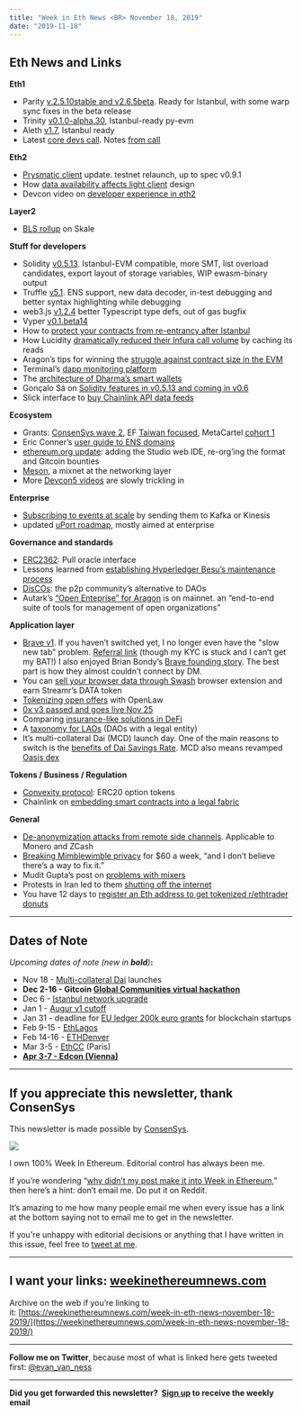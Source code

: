 ```yaml
---
title: "Week in Eth News <BR> November 18, 2019"
date: "2019-11-18"
---
```


## **Eth News and Links**

**Eth1**

- Parity [v.2.5.10stable and v2.6.5beta](https://www.parity.io/release-parity-ethereum-goes-to-istanbul/). Ready for Istanbul, with some warp sync fixes in the beta release
- Trinity [v0.1.0-alpha.30](https://github.com/ethereum/trinity/releases/tag/v0.1.0-alpha.30), Istanbul-ready py-evm
- Aleth [v1.7](https://github.com/ethereum/aleth/releases/tag/v1.7.0), Istanbul ready
- Latest [core devs call](https://www.youtube.com/watch?v=3qZFiETlDtk). Notes [from call](https://twitter.com/TimBeiko/status/1195336502261272577)  
    

**Eth2**

- [Prysmatic client](https://medium.com/prysmatic-labs/ethereum-2-0-development-update-39-prysmatic-labs-257d538d7f63) update. testnet relaunch, up to spec v0.9.1
- How [data availability affects light client](https://medium.com/@kimiwu/data-availability-on-ethereum-2-0-light-node-en-aec1ce6ac17c) design
- Devcon video on [developer experience in eth2](https://www.youtube.com/watch?v=0phnWn5ecyw&t=49m54s)  
    

**Layer2**

- [BLS rollup](https://skale.network/blog/introducing-bls-rollup/) on Skale  
    

**Stuff for developers**

- Solidity [v0.5.13](https://github.com/ethereum/solidity/releases/tag/v0.5.13). Istanbul-EVM compatible, more SMT, list overload candidates, export layout of storage variables, WIP ewasm-binary output
- Truffle [v5.1](https://github.com/trufflesuite/truffle/releases/tag/v5.1.0). ENS support, new data decoder, in-test debugging and better syntax highlighting while debugging
- web3.js [v1.2.4](https://github.com/ethereum/web3.js/releases/tag/v1.2.4) better Typescript type defs, out of gas bugfix
- Vyper [v0.1.beta14](https://vyper.readthedocs.io/en/latest/release-notes.html)
- How to [protect your contracts from re-entrancy after Istanbul](https://blog.openzeppelin.com/reentrancy-after-istanbul/)
- How Lucidity [dramatically reduced their Infura call volume](https://blog.infura.io/case-study-how-lucidity-optimized-their-infura-usage-to-save-time-and-money-a755f4ab4219) by caching its reads
- Aragon’s tips for winning the [struggle against contract size in the EVM](https://blog.aragon.one/rage-against-the-ev-machine-part-1/)
- Terminal’s [dapp monitoring platform](https://blog.terminal.co/introducing-terminals-dapp-monitoring-platform/)
- The [architecture of Dharma’s smart wallets](https://blog.dharma.io/why-smart-wallets-should-catch-your-interest-c85e4401b89a)
- Gonçalo Sá on [Solidity features in v0.5.13 and coming in v0.6](https://diligence.consensys.net/blog/2019/11/solidity-the-young-adult/)
- Slick interface to [buy Chainlink API data feeds](https://medium.com/clc-group/honeycomb-marketplace-101-for-ethereum-developers-c7c63c2d3049)  
    

**Ecosystem**

- Grants: [ConsenSys wave 2](https://consensys.net/blog/news/consensys-grants-wave-2-winners/), EF [Taiwan focused](https://blog.ethereum.org/2019/11/14/Announcing-a-Taiwan-specific-Wave/), MetaCartel [cohort 1](https://medium.com/metacartel/metacartel-cohort-1-6336cdca05db)
- Eric Conner’s [user guide to ENS domains](https://medium.com/@eric.conner/the-ultimate-guide-to-ens-names-aa541586067a)
- [ethereum.org update](https://blog.ethereum.org/2019/11/12/Ethereum.org-Development-Update-1/): adding the Studio web IDE, re-org’ing the format and Gitcoin bounties
- [Meson](https://hashcloak.com/blog/annoucements/Meson:%20A%20mixnet%20for%20ETH-based%20transactions/), a mixnet at the networking layer
- More [Devcon5 videos](https://www.youtube.com/channel/UCNOfzGXD_C9YMYmnefmPH0g/videos) are slowly trickling in  
    

**Enterprise**

- [Subscribing to events at scale](https://pegasys.tech/subscribing-to-events-at-scale-with-pegasys-plus/) by sending them to Kafka or Kinesis
- updated [uPort roadmap](https://medium.com/uport/connecting-and-building-trust-between-organizations-and-people-with-uport-serto-32ac6fffdc5e), mostly aimed at enterprise  
    

**Governance and standards**

- [ERC2362](https://github.com/ethereum/EIPs/blob/a8dc697723096094061522e06756138bd2f97400/EIPS/eip-draft_Pull_Oracle_Interface.md): Pull oracle interface
- Lessons learned from [establishing Hyperledger Besu’s maintenance process](https://www.hyperledger.org/blog/2019/11/07/best-practices-and-lessons-learned-from-hyperledger-besu-establishing-a-maintainer-process)
- [DisCOs](http://disco.coop/manifesto/): the p2p community’s alternative to DAOs
- Autark’s [“Open Enteprise” for Aragon](https://blog.autark.xyz/open-enterprise-mainnet/) is on mainnet. an “end-to-end suite of tools for management of open organizations”

**Application layer**

- [Brave v1](https://brave.com/brave-launches-next-generation-browser/). If you haven’t switched yet, I no longer even have the "slow new tab" problem. [Referral link](https://brave.com/wee307) (though my KYC is stuck and I can’t get my BAT!) I also enjoyed Brian Bondy’s [Brave founding story](https://brave.com/the-road-to-brave-one-dot-zero/). The best part is how they almost couldn’t connect by DM.
- You can [sell your browser data through Swash](https://swashapp.io/) browser extension and earn Streamr’s DATA token
- [Tokenizing open offers](https://medium.com/@rosscampbell9/tokenizing-open-offers-on-openlaw-and-ethereum-2a77dd8bb330) with OpenLaw
- [0x v3 passed and goes live Nov 25](https://blog.0xproject.com/0x-v3-vote-recap-upgrade-guide-f9299cd3aaea)
- Comparing [insurance-like solutions in DeFi](https://medium.com/@hugh_karp/comparing-insurance-like-solutions-in-defi-a804a6be6d48)
- A [taxonomy for LAOs](https://medium.com/@thelaoofficial/a-taxonomy-for-laos-making-sense-of-the-emerging-lao-ecosystem-1122b035fe1a) (DAOs with a legal entity)
- It’s multi-collateral Dai (MCD) launch day. One of the main reasons to switch is the [benefits of Dai Savings Rate](https://blog.makerdao.com/why-the-dai-savings-rate-is-a-game-changer-for-the-defi-ecosystem-and-beyond/). MCD also means revamped [Oasis dex](https://blog.makerdao.com/introducing-oasis-borrow-and-save/)

**Tokens / Business / Regulation**

- [Convexity protocol](https://drive.google.com/file/d/1YsrGBUpZoPvFLtcwkEYkxNhogWCU772D/view): ERC20 option tokens
- Chainlink on [embedding smart contracts into a legal fabric](https://blog.chain.link/embedding-smart-contracts-into-our-legal-fabric-2/)  
    

**General**

- [De-anonymization attacks from remote side channels](https://crypto.stanford.edu/timings/). Applicable to Monero and ZCash
- [Breaking Mimblewimble privacy](https://medium.com/dragonfly-research/breaking-mimblewimble-privacy-model-84bcd67bfe52) for $60 a week, “and I don’t believe there’s a way to fix it.”
- Mudit Gupta’s post on [problems with mixers](https://mudit.blog/mixers-are-insufficient/)
- Protests in Iran led to them [shutting off the internet](https://twitter.com/netblocks/status/1195775905907576832)
- You have 12 days to [register an Eth address to get tokenized r/ethtrader donuts](https://www.reddit.com/r/ethtrader/comments/dwiu4f/donutsonethereum_registration_is_open/)

* * *

## **Dates of Note**

_Upcoming dates of note (new in **bold**)_**:**

- Nov 18 - [Multi-collateral Dai](https://blog.makerdao.com/breaking-launch-date-of-multi-collateral-dai-announced-at-devcon-5/) launches
- **Dec 2-16 - Gitcoin [Global Communities virtual hackathon](https://hackathons.gitcoin.co/global-communities)**
- Dec 6 - [Istanbul network upgrade](https://ethernodes.org/istanbul)
- Jan 1 - [Augur v1 cutoff](https://www.augur.net/blog/v1-cutoff-update/)
- Jan 31 - deadline for [EU ledger 200k euro grants](https://fundingbox.com/spaces/ledger-ledger-news-and-updates/5dbfcb7d52317832f85906c8) for blockchain startups
- Feb 9-15 - [EthLagos](https://ethlagos.io/)
- Feb 14-16 - [ETHDenver](https://www.ethdenver.com/)
- Mar 3-5 - [EthCC](https://ethcc.io/) (Paris)
- **[Apr 3-7 - Edcon (Vienna)](https://www.edcon.io/)**

* * *

## **If you appreciate this newsletter, thank ConsenSys**

This newsletter is made possible by [ConsenSys](https://consensys.net/).  

[![](https://cdn.substack.com/image/fetch/w_1100,c_limit,f_auto,q_auto:good/https%3A%2F%2Fbucketeer-e05bbc84-baa3-437e-9518-adb32be77984.s3.amazonaws.com%2Fpublic%2Fimages%2F08f1b2fd-57e2-4d4b-bd42-730c769114be_240x240.jpeg)](https://cdn.substack.com/image/fetch/c_limit,f_auto,q_auto:good/https%3A%2F%2Fbucketeer-e05bbc84-baa3-437e-9518-adb32be77984.s3.amazonaws.com%2Fpublic%2Fimages%2F08f1b2fd-57e2-4d4b-bd42-730c769114be_240x240.jpeg)

I own 100% Week In Ethereum. Editorial control has always been me.

If you’re wondering “[why didn’t my post make it into Week in Ethereum](https://www.evanvanness.com/post/179914035841/why-didnt-my-post-make-the-newsletter),” then here’s a hint: don’t email me. Do put it on Reddit.

It’s amazing to me how many people email me when every issue has a link at the bottom saying not to email me to get in the newsletter.

If you're unhappy with editorial decisions or anything that I have written in this issue, feel free to [tweet at me](https://twitter.com/evan_van_ness).

* * *

## **I want your links: [weekinethereumnews.com](https://weekinethereumnews.com/)**

Archive on the web if you’re linking to it: [https://weekinethereumnews.com/week-in-eth-news-november-18-2019/](https://weekinethereumnews.com/week-in-eth-news-november-18-2019/)

* * *

**Follow me on Twitter**, because most of what is linked here gets tweeted first: [@evan\_van\_ness](https://twitter.com/evan_van_ness)

* * *

**Did you get forwarded this newsletter?  [Sign up](https://weekinethereum.substack.com/subscribe#about) to receive the weekly email**
